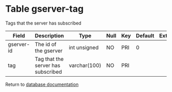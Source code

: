 Table gserver-tag
===========
Tags that the server has subscribed

| Field | Description | Type | Null | Key | Default | Extra |
| ----- | ----------- | ---- | ---- | --- | ------- | ----- |
| gserver-id | The id of the gserver | int unsigned | NO | PRI | 0 |  |    
| tag | Tag that the server has subscribed | varchar(100) | NO | PRI |  |  |    

Return to [database documentation](help/database)
